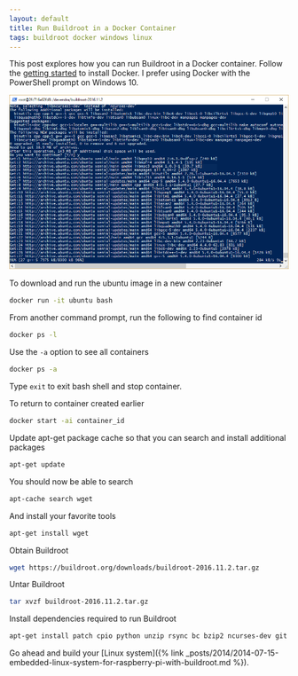 ```yaml
---
layout: default
title: Run Buildroot in a Docker Container
tags: buildroot docker windows linux
---
```


This post explores how you can run Buildroot in a Docker container. Follow the [getting started](https://docs.docker.com/docker-for-windows/) to install Docker. I prefer using Docker with the PowerShell prompt on Windows 10.

![docker-ubuntu-windows-10.PNG](/assets/img/docker-ubuntu-windows-10.png)

To download and run the ubuntu image in a new container

```bash
docker run -it ubuntu bash
```

From another command prompt, run the following to find container id

```bash
docker ps -l
```

Use the `-a` option to see all containers

```bash
docker ps -a
```

Type `exit` to exit bash shell and stop container.

To return to container created earlier

```bash
docker start -ai container_id
```

Update apt-get package cache so that you can search and install additional packages

```bash
apt-get update
```

You should now be able to search

```bash
apt-cache search wget
```

And install your favorite tools

```bash
apt-get install wget
```

Obtain Buildroot

```bash
wget https://buildroot.org/downloads/buildroot-2016.11.2.tar.gz
```

Untar Buildroot

```bash
tar xvzf buildroot-2016.11.2.tar.gz
```

Install dependencies required to run Buildroot

```bash
apt-get install patch cpio python unzip rsync bc bzip2 ncurses-dev git make g++
```

Go ahead and build your [Linux system]({% link _posts/2014/2014-07-15-embedded-linux-system-for-raspberry-pi-with-buildroot.md %}).

